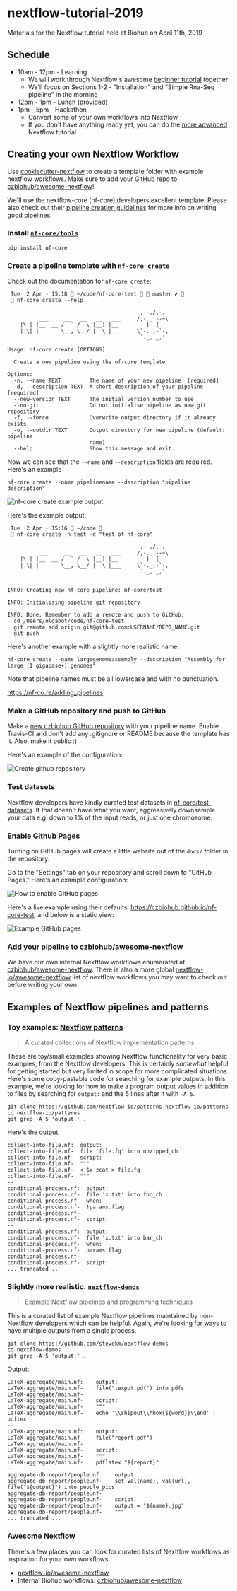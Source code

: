 # nextflow-tutorial-2019
Materials for the Nextflow tutorial held at Biohub on April 11th, 2019

## Schedule

- 10am - 12pm - Learning
  - We will work through Nextflow's awesome [beginner tutorial](https://nextflow-io.github.io/nf-hack18/training.html) together
  - We'll focus on Sections 1-2 - "Installation" and "Simple Rna-Seq pipeline" in the morning
- 12pm - 1pm - Lunch (provided)
- 1pm - 5pm - Hackathon
  - Convert some of your own workflows into Nextflow
  - If you don't have anything ready yet, you can do the [more advanced](https://nextflow-io.github.io/nf-hack18/handson.html) Nextflow tutorial

## Creating your own Nextflow Workflow

Use [cookiecutter-nextflow](https://github.com/czbiohub/cookiecutter-nextflow) to create a template folder with example nextflow workflows. Make sure to add your GitHub repo to [czbiohub/awesome-nextflow](https://github.com/czbiohub/awesome-nextflow)!

We'll use the nextflow-core (nf-core) developers excellent template. Please also check out their [pipeline creation guidelines](https://nf-co.re/adding_pipelines) for more info on writing good pipelines.

### Install [`nf-core/tools`](https://github.com/nf-core/tools)

```
pip install nf-core
```

### Create a pipeline template with `nf-core create`

Check out the documentation for `nf-core create`:

```
 Tue  2 Apr - 15:18  ~/code/nf-core-test   master ✔ 
  nf-core create --help

                                          ,--./,-.
          ___     __   __   __   ___     /,-._.--~\
    |\ | |__  __ /  ` /  \ |__) |__         }  {
    | \| |       \__, \__/ |  \ |___     \`-._,-`-,
                                          `._,._,'

Usage: nf-core create [OPTIONS]

  Create a new pipeline using the nf-core template

Options:
  -n, --name TEXT         The name of your new pipeline  [required]
  -d, --description TEXT  A short description of your pipeline  [required]
  --new-version TEXT      The initial version number to use
  --no-git                Do not initialise pipeline as new git repository
  -f, --force             Overwrite output directory if it already exists
  -o, --outdir TEXT       Output directory for new pipeline (default: pipeline
                          name)
  --help                  Show this message and exit.
```

Now we can see that the `--name` and `--description` fields are required. Here's an example

```
nf-core create --name pipelinename --description "pipeline description"
```

![nf-core create example output](figures/nf-core-create.gif)

Here's the example output:
```
 Tue  2 Apr - 15:16  ~/code 
  nf-core create -n test -d "test of nf-core"

                                          ,--./,-.
          ___     __   __   __   ___     /,-._.--~\
    |\ | |__  __ /  ` /  \ |__) |__         }  {
    | \| |       \__, \__/ |  \ |___     \`-._,-`-,
                                          `._,._,'


INFO: Creating new nf-core pipeline: nf-core/test

INFO: Initialising pipeline git repository

INFO: Done. Remember to add a remote and push to GitHub:
  cd /Users/olgabot/code/nf-core-test
  git remote add origin git@github.com:USERNAME/REPO_NAME.git
  git push
```

Here's another example with a slightly more realistic name:

```
nf-core create --name largegenomeassembly --description "Assembly for large (1 gigabase+) genomes"
```

Note that pipeline names must be all lowercase and with no punctuation.


https://nf-co.re/adding_pipelines


### Make a GitHub repository and push to GitHub

Make a [new czbiohub GitHub repository](https://github.com/organizations/czbiohub/repositories/new) with your pipeline name. Enable Travis-CI and don't add any .gitignore or README because the template has it. Also, make it public :)

Here's an example of the configuration:

![Create github repository](figures/create-repository.gif)


### Test datasets

Nextflow developers have kindly curated test datasets in [nf-core/test-datasets](https://github.com/nf-core/test-datasets/). If that doesn't have what you want, aggressively downsample your data e.g. down to 1% of the input reads, or just one chromosome.


### Enable Github Pages

Turning on GitHub pages will create a little website out of the `docs/` folder in the repository.

Go to the "Settings" tab on your repository and scroll down to "GitHub Pages." Here's an example configuration:

![How to enable GitHub pages](figures/enable-github-pages.png)

Here's a live example using their defaults: https://czbiohub.github.io/nf-core-test, and below is a static view:

![Example GitHub pages](figures/example-github-pages.png)


### Add your pipeline to [czbiohub/awesome-nextflow](https://github.com/czbiohub/awesome-nextflow)

We have our own internal Nextflow workflows enumerated at [czbiohub/awesome-nextflow](https://github.com/czbiohub/awesome-nextflow). There is also a more global [nextflow-io/awesome-nextflow](https://github.com/nextflow-io/awesome-nextflow) list of nextflow workflows you may want to check out before writing your own.

## Examples of Nextflow pipelines and patterns

### Toy examples: [Nextflow patterns](https://github.com/nextflow-io/patterns)

> A curated collections of Nextflow implementation patterns

These are toy/small examples showing Nextflow functionality for very basic
examples, from the Nextflow developers. This is certainly *somewhat* helpful for getting started but very limited in scope  for more complicated situations.
Here's some copy-pastable code for searching for example outputs. In this example, we're looking for how to make a program output values in addition to files by searching for `output:` and the 5 lines after it with `-A 5`.

```
git clone https://github.com/nextflow-io/patterns nextflow-io/patterns
cd nextflow-io/patterns
git grep -A 5 'output:' .
```

Here's the output:

```
collect-into-file.nf:  output:
collect-into-file.nf-  file 'file.fq' into unzipped_ch
collect-into-file.nf-  script:
collect-into-file.nf-  """
collect-into-file.nf-  < $x zcat > file.fq
collect-into-file.nf-  """
--
conditional-process.nf:  output:
conditional-process.nf-  file 'x.txt' into foo_ch
conditional-process.nf-  when:
conditional-process.nf-  !params.flag
conditional-process.nf-
conditional-process.nf-  script:
--
conditional-process.nf:  output:
conditional-process.nf-  file 'x.txt' into bar_ch
conditional-process.nf-  when:
conditional-process.nf-  params.flag
conditional-process.nf-
conditional-process.nf-  script:
... truncated ..
```

### Slightly more realistic: [`nextflow-demos`](https://github.com/stevekm/nextflow-demos)

> Example Nextflow pipelines and programming techniques

This is a curated list of example Nextflow pipelines maintained by non-Nextflow developers which can be helpful. Again, we're looking for ways to have multiple outputs from a single process.

```
git clone https://github.com/stevekm/nextflow-demos
cd nextflow-demos
git grep -A 5 'output:' .
```

Output:
```
LaTeX-aggregate/main.nf:    output:
LaTeX-aggregate/main.nf-    file("texput.pdf") into pdfs
LaTeX-aggregate/main.nf-
LaTeX-aggregate/main.nf-    script:
LaTeX-aggregate/main.nf-    """
LaTeX-aggregate/main.nf-    echo '\\shipout\\hbox{${word}}\\end' | pdftex
--
LaTeX-aggregate/main.nf:    output:
LaTeX-aggregate/main.nf-    file("report.pdf")
LaTeX-aggregate/main.nf-
LaTeX-aggregate/main.nf-    script:
LaTeX-aggregate/main.nf-    """
LaTeX-aggregate/main.nf-    pdflatex "${report}"
--
aggregate-db-report/people.nf:    output:
aggregate-db-report/people.nf-    set val(name), val(url), file("${output}") into people_pics
aggregate-db-report/people.nf-
aggregate-db-report/people.nf-    script:
aggregate-db-report/people.nf-    output = "${name}.jpg"
aggregate-db-report/people.nf-    """
... truncated ...
```


### Awesome Nextflow

There's a few places you can look for curated lists of Nextflow workflows as inspiration for your own workflows.

- [nextflow-io/awesome-nextflow](https://github.com/nextflow-io/awesome-nextflow)
- Internal Biohub workflows: [czbiohub/awesome-nextflow](https://github.com/czbiohub/awesome-nextflow)

